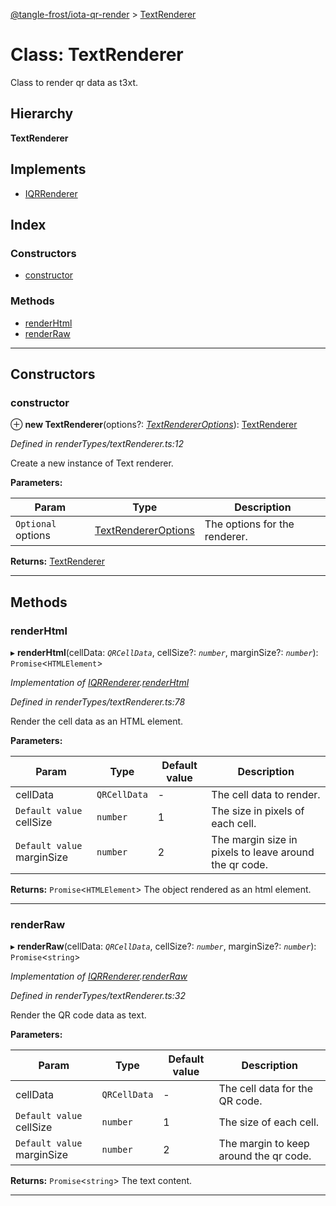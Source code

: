 [@tangle-frost/iota-qr-render](../README.md) > [TextRenderer](../classes/textrenderer.md)

# Class: TextRenderer

Class to render qr data as t3xt.

## Hierarchy

**TextRenderer**

## Implements

* [IQRRenderer](../interfaces/iqrrenderer.md)

## Index

### Constructors

* [constructor](textrenderer.md#constructor)

### Methods

* [renderHtml](textrenderer.md#renderhtml)
* [renderRaw](textrenderer.md#renderraw)

---

## Constructors

<a id="constructor"></a>

###  constructor

⊕ **new TextRenderer**(options?: *[TextRendererOptions](textrendereroptions.md)*): [TextRenderer](textrenderer.md)

*Defined in renderTypes/textRenderer.ts:12*

Create a new instance of Text renderer.

**Parameters:**

| Param | Type | Description |
| ------ | ------ | ------ |
| `Optional` options | [TextRendererOptions](textrendereroptions.md) |  The options for the renderer. |

**Returns:** [TextRenderer](textrenderer.md)

___

## Methods

<a id="renderhtml"></a>

###  renderHtml

▸ **renderHtml**(cellData: *`QRCellData`*, cellSize?: *`number`*, marginSize?: *`number`*): `Promise`<`HTMLElement`>

*Implementation of [IQRRenderer](../interfaces/iqrrenderer.md).[renderHtml](../interfaces/iqrrenderer.md#renderhtml)*

*Defined in renderTypes/textRenderer.ts:78*

Render the cell data as an HTML element.

**Parameters:**

| Param | Type | Default value | Description |
| ------ | ------ | ------ | ------ |
| cellData | `QRCellData` | - |  The cell data to render. |
| `Default value` cellSize | `number` | 1 |  The size in pixels of each cell. |
| `Default value` marginSize | `number` | 2 |  The margin size in pixels to leave around the qr code. |

**Returns:** `Promise`<`HTMLElement`>
The object rendered as an html element.

___
<a id="renderraw"></a>

###  renderRaw

▸ **renderRaw**(cellData: *`QRCellData`*, cellSize?: *`number`*, marginSize?: *`number`*): `Promise`<`string`>

*Implementation of [IQRRenderer](../interfaces/iqrrenderer.md).[renderRaw](../interfaces/iqrrenderer.md#renderraw)*

*Defined in renderTypes/textRenderer.ts:32*

Render the QR code data as text.

**Parameters:**

| Param | Type | Default value | Description |
| ------ | ------ | ------ | ------ |
| cellData | `QRCellData` | - |  The cell data for the QR code. |
| `Default value` cellSize | `number` | 1 |  The size of each cell. |
| `Default value` marginSize | `number` | 2 |  The margin to keep around the qr code. |

**Returns:** `Promise`<`string`>
The text content.

___

